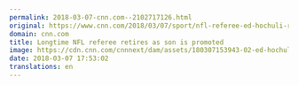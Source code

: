 ```yaml
---
permalink: 2018-03-07-cnn.com--2102717126.html
original: https://www.cnn.com/2018/03/07/sport/nfl-referee-ed-hochuli-retirement-shawn-hochuli-promoted/index.html
domain: cnn.com
title: Longtime NFL referee retires as son is promoted
image: https://cdn.cnn.com/cnnnext/dam/assets/180307153943-02-ed-hochuli-file-super-tease.jpg
date: 2018-03-07 17:53:02
translations: en
---
```


